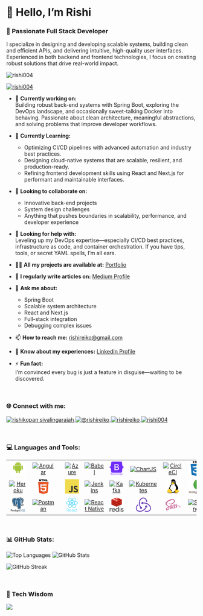 # 👋 Hello, I’m Rishi

### 🚀 Passionate Full Stack Developer

I specialize in designing and developing scalable systems, building clean and efficient APIs, and delivering intuitive, high-quality user interfaces. Experienced in both backend and frontend technologies, I focus on creating robust solutions that drive real-world impact.

<p align="left">
  <img src="https://komarev.com/ghpvc/?username=rishi004&label=Profile%20views&color=0e75b6&style=flat" alt="rishi004" />
</p>

<p align="left">
  <a href="https://github.com/ryo-ma/github-profile-trophy">
    <img src="https://github-profile-trophy.vercel.app/?username=rishi004&theme=radical&no-bg=false&margin-w=4&row=1&column=7" alt="rishi004" />
  </a>
</p>


- 🔭 **Currently working on:**  
Building robust back-end systems with Spring Boot, exploring the DevOps landscape, and occasionally sweet-talking Docker into behaving. Passionate about clean architecture, meaningful abstractions, and solving problems that improve developer workflows.

- 🌱 **Currently Learning:**
  - Optimizing CI/CD pipelines with advanced automation and industry best practices.  
  - Designing cloud-native systems that are scalable, resilient, and production-ready.  
  - Refining frontend development skills using React and Next.js for performant and maintainable interfaces.

- 👯 **Looking to collaborate on:**  
  - Innovative back-end projects  
  - System design challenges  
  - Anything that pushes boundaries in scalability, performance, and developer experience

- 🤝 **Looking for help with:**  
Leveling up my DevOps expertise—especially CI/CD best practices, infrastructure as code, and container orchestration. If you have tips, tools, or secret YAML spells, I’m all ears.

- 👨‍💻 **All my projects are available at:**  [Portfolio](https://rishi-portfolio-xi.vercel.app/)

- 📝 **I regularly write articles on:**  [Medium Profile](https://medium.com/@rishireiko)

- 💬 **Ask me about:**  
  - Spring Boot  
  - Scalable system architecture  
  - React and Next.js  
  - Full-stack integration  
  - Debugging complex issues  

- 📫 **How to reach me:**   rishireiko@gmail.com

- 📄 **Know about my experiences:**   [LinkedIn Profile](https://www.linkedin.com/in/rishikopan-sivalingarajah-338bb7216)

- ⚡ **Fun fact:**  
I’m convinced every bug is just a feature in disguise—waiting to be discovered.

</br>
<h3 align="left">
  🌐 Connect with me:
</h3>
<p align="left">
  <a href="https://linkedin.com/in/rishikopan sivalingarajah" target="blank">
    <img align="center" src="https://raw.githubusercontent.com/rahuldkjain/github-profile-readme-generator/master/src/images/icons/Social/linked-in-alt.svg" alt="rishikopan sivalingarajah" height="30" width="40" />
  </a>
  <a href="https://medium.com/@rishireiko" target="blank">
    <img align="center" src="https://raw.githubusercontent.com/rahuldkjain/github-profile-readme-generator/master/src/images/icons/Social/medium.svg" alt="@rishireiko" height="30" width="40" />
  </a>
  <a href="https://www.hackerrank.com/rishireiko" target="blank">
    <img align="center" src="https://raw.githubusercontent.com/rahuldkjain/github-profile-readme-generator/master/src/images/icons/Social/hackerrank.svg" alt="rishireiko" height="30" width="40" />
  </a>
  <a href="https://www.leetcode.com/rishi004" target="blank">
    <img align="center" src="https://raw.githubusercontent.com/rahuldkjain/github-profile-readme-generator/master/src/images/icons/Social/leet-code.svg" alt="rishi004" height="30" width="40" />
  </a>
</p>
</br>


<h3 align="left">💻 Languages and Tools:</h3>
<table>
  <tr>
    <td align="center"><a href="https://developer.android.com" target="_blank"><img src="https://raw.githubusercontent.com/devicons/devicon/master/icons/android/android-original-wordmark.svg" width="40" alt="Android"/></a></td>
    <td align="center"><a href="https://angular.io" target="_blank"><img src="https://angular.io/assets/images/logos/angular/angular.svg" width="40" alt="Angular"/></a></td>
    <td align="center"><a href="https://aws.amazon.com" target="_blank"><img src="https://raw.githubusercontent.com/devicons/devicon/master/icons/amazonwebservices/amazonwebservices-original-wordmark.svg" width="40" alt="AWS"/></a></td>
    <td align="center"><a href="https://azure.microsoft.com/en-in/" target="_blank"><img src="https://www.vectorlogo.zone/logos/microsoft_azure/microsoft_azure-icon.svg" width="40" alt="Azure"/></a></td>
    <td align="center"><a href="https://babeljs.io/" target="_blank"><img src="https://www.vectorlogo.zone/logos/babeljs/babeljs-icon.svg" width="40" alt="Babel"/></a></td>
    <td align="center"><a href="https://getbootstrap.com" target="_blank"><img src="https://raw.githubusercontent.com/devicons/devicon/master/icons/bootstrap/bootstrap-plain-wordmark.svg" width="40" alt="Bootstrap"/></a></td>
    <td align="center"><a href="https://www.chartjs.org" target="_blank"><img src="https://www.chartjs.org/media/logo-title.svg" width="40" alt="ChartJS"/></a></td>
    <td align="center"><a href="https://circleci.com" target="_blank"><img src="https://www.vectorlogo.zone/logos/circleci/circleci-icon.svg" width="40" alt="CircleCI"/></a></td>
    <td align="center"><a href="https://www.w3schools.com/css/" target="_blank"><img src="https://raw.githubusercontent.com/devicons/devicon/master/icons/css3/css3-original-wordmark.svg" width="40" alt="CSS3"/></a></td>
    <td align="center"><a href="https://www.docker.com/" target="_blank"><img src="https://raw.githubusercontent.com/devicons/devicon/master/icons/docker/docker-original-wordmark.svg" width="40" alt="Docker"/></a></td>
    <td align="center"><a href="https://expressjs.com" target="_blank"><img src="https://raw.githubusercontent.com/devicons/devicon/master/icons/express/express-original-wordmark.svg" width="40" alt="Express"/></a></td>
    <td align="center"><a href="https://www.figma.com/" target="_blank"><img src="https://www.vectorlogo.zone/logos/figma/figma-icon.svg" width="40" alt="Figma"/></a></td>
    <td align="center"><a href="https://firebase.google.com/" target="_blank"><img src="https://www.vectorlogo.zone/logos/firebase/firebase-icon.svg" width="40" alt="Firebase"/></a></td>
    <td align="center"><a href="https://git-scm.com/" target="_blank"><img src="https://www.vectorlogo.zone/logos/git-scm/git-scm-icon.svg" width="40" alt="Git"/></a></td>
  </tr>
  <tr>
    <td align="center"><a href="https://heroku.com" target="_blank"><img src="https://www.vectorlogo.zone/logos/heroku/heroku-icon.svg" width="40" alt="Heroku"/></a></td>
    <td align="center"><a href="https://www.w3.org/html/" target="_blank"><img src="https://raw.githubusercontent.com/devicons/devicon/master/icons/html5/html5-original-wordmark.svg" width="40" alt="HTML5"/></a></td>
    <td align="center"><a href="https://www.java.com" target="_blank"><img src="https://raw.githubusercontent.com/devicons/devicon/master/icons/java/java-original.svg" width="40" alt="Java"/></a></td>
    <td align="center"><a href="https://developer.mozilla.org/en-US/docs/Web/JavaScript" target="_blank"><img src="https://raw.githubusercontent.com/devicons/devicon/master/icons/javascript/javascript-original.svg" width="40" alt="JavaScript"/></a></td>
    <td align="center"><a href="https://www.jenkins.io" target="_blank"><img src="https://www.vectorlogo.zone/logos/jenkins/jenkins-icon.svg" width="40" alt="Jenkins"/></a></td>
    <td align="center"><a href="https://kafka.apache.org/" target="_blank"><img src="https://www.vectorlogo.zone/logos/apache_kafka/apache_kafka-icon.svg" width="40" alt="Kafka"/></a></td>
    <td align="center"><a href="https://kubernetes.io" target="_blank"><img src="https://www.vectorlogo.zone/logos/kubernetes/kubernetes-icon.svg" width="40" alt="Kubernetes"/></a></td>
    <td align="center"><a href="https://www.linux.org/" target="_blank"><img src="https://raw.githubusercontent.com/devicons/devicon/master/icons/linux/linux-original.svg" width="40" alt="Linux"/></a></td>
    <td align="center"><a href="https://www.mongodb.com/" target="_blank"><img src="https://raw.githubusercontent.com/devicons/devicon/master/icons/mongodb/mongodb-original-wordmark.svg" width="40" alt="MongoDB"/></a></td>
    <td align="center"><a href="https://www.mysql.com/" target="_blank"><img src="https://raw.githubusercontent.com/devicons/devicon/master/icons/mysql/mysql-original-wordmark.svg" width="40" alt="MySQL"/></a></td>
    <td align="center"><a href="https://nextjs.org/" target="_blank"><img src="https://cdn.worldvectorlogo.com/logos/nextjs-2.svg" width="40" alt="Next.js"/></a></td>
    <td align="center"><a href="https://www.nginx.com" target="_blank"><img src="https://raw.githubusercontent.com/devicons/devicon/master/icons/nginx/nginx-original.svg" width="40" alt="Nginx"/></a></td>
    <td align="center"><a href="https://nodejs.org" target="_blank"><img src="https://raw.githubusercontent.com/devicons/devicon/master/icons/nodejs/nodejs-original-wordmark.svg" width="40" alt="Node.js"/></a></td>
    <td align="center"><a href="https://www.oracle.com/" target="_blank"><img src="https://raw.githubusercontent.com/devicons/devicon/master/icons/oracle/oracle-original.svg" width="40" alt="Oracle"/></a></td>
  </tr>
  <td align="center"><a href="https://www.postgresql.org" target="_blank"><img src="https://raw.githubusercontent.com/devicons/devicon/master/icons/postgresql/postgresql-original-wordmark.svg" width="40" alt="PostgreSQL"/></a></td>
    <td align="center"><a href="https://postman.com" target="_blank"><img src="https://www.vectorlogo.zone/logos/getpostman/getpostman-icon.svg" width="40" alt="Postman"/></a></td>
    <td align="center"><a href="https://www.python.org" target="_blank"><img src="https://raw.githubusercontent.com/devicons/devicon/master/icons/python/python-original.svg" width="40" alt="Python"/></a></td>
    <td align="center"><a href="https://reactjs.org/" target="_blank"><img src="https://raw.githubusercontent.com/devicons/devicon/master/icons/react/react-original-wordmark.svg" width="40" alt="React"/></a></td>
    <td align="center"><a href="https://reactnative.dev/" target="_blank"><img src="https://reactnative.dev/img/header_logo.svg" width="40" alt="React Native"/></a></td>
    <td align="center"><a href="https://redis.io" target="_blank"><img src="https://raw.githubusercontent.com/devicons/devicon/master/icons/redis/redis-original-wordmark.svg" width="40" alt="Redis"/></a></td>
    <td align="center"><a href="https://redux.js.org" target="_blank"><img src="https://raw.githubusercontent.com/devicons/devicon/master/icons/redux/redux-original.svg" width="40" alt="Redux"/></a></td>
    <td align="center"><a href="https://sass-lang.com" target="_blank"><img src="https://raw.githubusercontent.com/devicons/devicon/master/icons/sass/sass-original.svg" width="40" alt="Sass"/></a></td>
    <td align="center"><a href="https://spring.io/" target="_blank"><img src="https://www.vectorlogo.zone/logos/springio/springio-icon.svg" width="40" alt="Spring"/></a></td>
    <td align="center"><a href="https://www.sqlite.org/" target="_blank"><img src="https://www.vectorlogo.zone/logos/sqlite/sqlite-icon.svg" width="40" alt="SQLite"/></a></td>
    <td align="center"><a href="https://tailwindcss.com/" target="_blank"><img src="https://www.vectorlogo.zone/logos/tailwindcss/tailwindcss-icon.svg" width="40" alt="Tailwind CSS"/></a></td>
    <td align="center"><a href="https://www.typescriptlang.org/" target="_blank"><img src="https://raw.githubusercontent.com/devicons/devicon/master/icons/typescript/typescript-original.svg" width="40" alt="TypeScript"/></a></td>
    <td align="center"><a href="https://webpack.js.org" target="_blank"><img src="https://raw.githubusercontent.com/devicons/devicon/master/icons/webpack/webpack-original-wordmark.svg" width="40" alt="Webpack"/></a></td>
    <td></td> <!-- leave empty if less than 14 -->
  </tr>
</table>
</br>


<h3 align="left">📊 GitHub Stats:</h3>
<p align="left">
  <img src="https://github-readme-stats.vercel.app/api/top-langs?username=rishi004&theme=dark&hide_border=false&include_all_commits=false&count_private=false&show_icons=true&locale=en&layout=compact" alt="Top Languages" height="180"/>
  <img src="https://github-readme-stats.vercel.app/api?username=rishi004&theme=dark&hide_border=false&include_all_commits=false&count_private=false&show_icons=true&locale=en" alt="GitHub Stats" height="180"/>
</p>

<p align="left">
  <img src="https://github-readme-streak-stats.herokuapp.com/?user=rishi004&theme=dark&hide_border=false&include_all_commits=false&count_private=false" alt="GitHub Streak" height="180"/>
</p>
</br>


### 🧠 Tech Wisdom
![](https://quotes-github-readme.vercel.app/api?type=horizontal&theme=radical)

